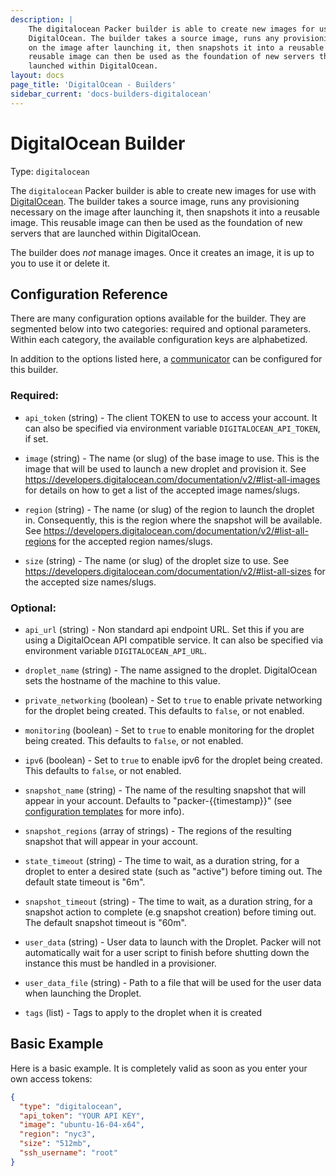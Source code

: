 ```yaml
---
description: |
    The digitalocean Packer builder is able to create new images for use with
    DigitalOcean. The builder takes a source image, runs any provisioning necessary
    on the image after launching it, then snapshots it into a reusable image. This
    reusable image can then be used as the foundation of new servers that are
    launched within DigitalOcean.
layout: docs
page_title: 'DigitalOcean - Builders'
sidebar_current: 'docs-builders-digitalocean'
---
```


# DigitalOcean Builder

Type: `digitalocean`

The `digitalocean` Packer builder is able to create new images for use with
[DigitalOcean](https://www.digitalocean.com). The builder takes a source image,
runs any provisioning necessary on the image after launching it, then snapshots
it into a reusable image. This reusable image can then be used as the
foundation of new servers that are launched within DigitalOcean.

The builder does *not* manage images. Once it creates an image, it is up to you
to use it or delete it.

## Configuration Reference

There are many configuration options available for the builder. They are
segmented below into two categories: required and optional parameters. Within
each category, the available configuration keys are alphabetized.

In addition to the options listed here, a
[communicator](/docs/templates/communicator.html) can be configured for this
builder.

### Required:

-   `api_token` (string) - The client TOKEN to use to access your account. It
    can also be specified via environment variable `DIGITALOCEAN_API_TOKEN`, if
    set.

-   `image` (string) - The name (or slug) of the base image to use. This is the
    image that will be used to launch a new droplet and provision it. See
    <a href="https://developers.digitalocean.com/documentation/v2/#list-all-images" class="uri">https://developers.digitalocean.com/documentation/v2/#list-all-images</a>
    for details on how to get a list of the accepted image names/slugs.

-   `region` (string) - The name (or slug) of the region to launch the droplet
    in. Consequently, this is the region where the snapshot will be available.
    See
    <a href="https://developers.digitalocean.com/documentation/v2/#list-all-regions" class="uri">https://developers.digitalocean.com/documentation/v2/#list-all-regions</a>
    for the accepted region names/slugs.

-   `size` (string) - The name (or slug) of the droplet size to use. See
    <a href="https://developers.digitalocean.com/documentation/v2/#list-all-sizes" class="uri">https://developers.digitalocean.com/documentation/v2/#list-all-sizes</a>
    for the accepted size names/slugs.

### Optional:

-   `api_url` (string) - Non standard api endpoint URL. Set this if you are
    using a DigitalOcean API compatible service. It can also be specified via
    environment variable `DIGITALOCEAN_API_URL`.

-   `droplet_name` (string) - The name assigned to the droplet. DigitalOcean
    sets the hostname of the machine to this value.

-   `private_networking` (boolean) - Set to `true` to enable private networking
    for the droplet being created. This defaults to `false`, or not enabled.

-   `monitoring` (boolean) - Set to `true` to enable monitoring for the droplet
    being created. This defaults to `false`, or not enabled.

-   `ipv6` (boolean) - Set to `true` to enable ipv6 for the droplet being
    created. This defaults to `false`, or not enabled.

-   `snapshot_name` (string) - The name of the resulting snapshot that will
    appear in your account. Defaults to "packer-{{timestamp}}" (see
    [configuration templates](/docs/templates/engine.html) for more info).

-   `snapshot_regions` (array of strings) - The regions of the resulting
    snapshot that will appear in your account.

-   `state_timeout` (string) - The time to wait, as a duration string, for a
    droplet to enter a desired state (such as "active") before timing out. The
    default state timeout is "6m".

-   `snapshot_timeout` (string) - The time to wait, as a duration string, for a
    snapshot action to complete (e.g snapshot creation) before timing out. The
    default snapshot timeout is "60m".

-   `user_data` (string) - User data to launch with the Droplet. Packer will
    not automatically wait for a user script to finish before shutting down the
    instance this must be handled in a provisioner.

-   `user_data_file` (string) - Path to a file that will be used for the user
    data when launching the Droplet.

-   `tags` (list) - Tags to apply to the droplet when it is created

## Basic Example

Here is a basic example. It is completely valid as soon as you enter your own
access tokens:

``` json
{
  "type": "digitalocean",
  "api_token": "YOUR API KEY",
  "image": "ubuntu-16-04-x64",
  "region": "nyc3",
  "size": "512mb",
  "ssh_username": "root"
}
```

